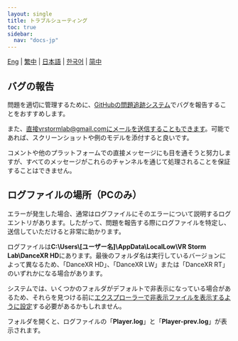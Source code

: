 ```yaml
---
layout: single
title: トラブルシューティング
toc: true
sidebar:
  nav: "docs-jp"
---
```

[Eng](/dancexr/troubleshooting) | [繁中](/tw/dancexr/troubleshooting) | [日本語](/jp/dancexr/troubleshooting) | [한국어](/kr/dancexr/troubleshooting) | [简中](/zh/dancexr/troubleshooting)


## バグの報告
問題を適切に管理するために、[GitHubの問題追跡システム](https://github.com/alloystorm/dvvr/issues)でバグを報告することをおすすめします。

また、直接vrstormlab@gmail.comにメールを送信することもできます。可能であれば、スクリーンショットや例のモデルを添付すると良いです。

コメントや他のプラットフォームでの直接メッセージにも目を通そうと努力しますが、すべてのメッセージがこれらのチャンネルを通じて処理されることを保証することはできません。


## ログファイルの場所（PCのみ）
エラーが発生した場合、通常はログファイルにそのエラーについて説明するログエントリがあります。したがって、問題を報告する際にログファイルを特定し、送信していただけると非常に助かります。

ログファイルは**C:\Users\\\[ユーザー名]\AppData\LocalLow\VR Storm Lab\DanceXR HD**にあります。最後のフォルダ名は実行しているバージョンによって異なるため、「DanceXR HD」、「DanceXR LW」または「DanceXR RT」のいずれかになる場合があります。

システムでは、いくつかのフォルダがデフォルトで非表示になっている場合があるため、それらを見つける前に[エクスプローラーで非表示ファイルを表示するように設定](https://support.microsoft.com/ja-jp/windows/show-hidden-files-0320fe58-0117-fd59-6851-9b7f9840fdb2)する必要があるかもしれません。

フォルダを開くと、ログファイルの「**Player.log**」と「**Player-prev.log**」が表示されます。